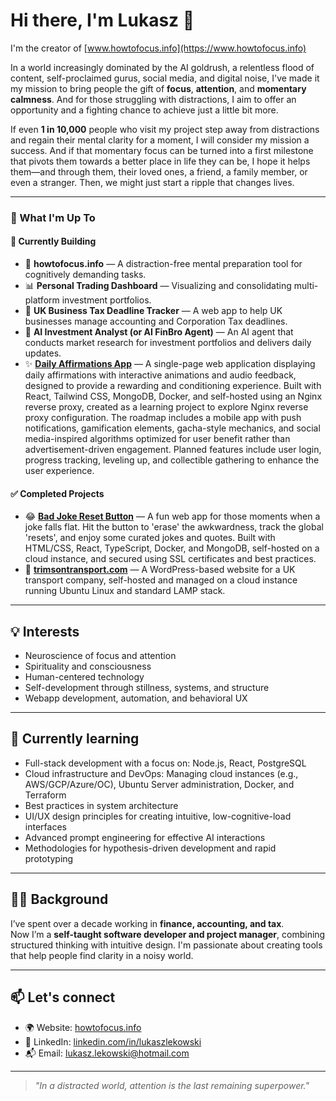 # Hi there, I'm Lukasz 👋

I'm the creator of [www.howtofocus.info](https://www.howtofocus.info)

In a world increasingly dominated by the AI goldrush, a relentless flood of content, self-proclaimed gurus, social media, and digital noise, I've made it my mission to bring people the gift of **focus**, **attention**, and **momentary calmness**. And for those struggling with distractions, I aim to offer an opportunity and a fighting chance to achieve just a little bit more.

If even **1 in 10,000** people who visit my project step away from distractions and regain their mental clarity for a moment, I will consider my mission a success. And if that momentary focus can be turned into a first milestone that pivots them towards a better place in life they can be, I hope it helps them—and through them, their loved ones, a friend, a family member, or even a stranger. Then, we might just start a ripple that changes lives.

---

### 🔭 What I'm Up To

#### 🚀 Currently Building

- 🧠 **howtofocus.info** — A distraction-free mental preparation tool for cognitively demanding tasks.
- 📊 **Personal Trading Dashboard** — Visualizing and consolidating multi-platform investment portfolios.
- 🧾 **UK Business Tax Deadline Tracker** — A web app to help UK businesses manage accounting and Corporation Tax deadlines.
- 🤖 **AI Investment Analyst (or AI FinBro Agent)** — An AI agent that conducts market research for investment portfolios and delivers daily updates.
- ✨ **[Daily Affirmations App](https://joeblackart.com)** — A single-page web application displaying daily affirmations with interactive animations and audio feedback, designed to provide a rewarding and conditioning experience. Built with React, Tailwind CSS, MongoDB, Docker, and self-hosted using an Nginx reverse proxy, created as a learning project to explore Nginx reverse proxy configuration. The roadmap includes a mobile app with push notifications, gamification elements, gacha-style mechanics, and social media-inspired algorithms optimized for user benefit rather than advertisement-driven engagement. Planned features include user login, progress tracking, leveling up, and collectible gathering to enhance the user experience.

#### ✅ Completed Projects

- 😂 **[Bad Joke Reset Button](https://joeblackart.com/reset)** — A fun web app for those moments when a joke falls flat. Hit the button to 'erase' the awkwardness, track the global 'resets', and enjoy some curated jokes and quotes. Built with HTML/CSS, React, TypeScript, Docker, and MongoDB, self-hosted on a cloud instance, and secured using SSL certificates and best practices.
- 🚚 **[trimsontransport.com](https://trimsontransport.com)** — A WordPress-based website for a UK transport company, self-hosted and managed on a cloud instance running Ubuntu Linux and standard LAMP stack. 

---

## 💡 Interests
- Neuroscience of focus and attention  
- Spirituality and consciousness  
- Human-centered technology  
- Self-development through stillness, systems, and structure  
- Webapp development, automation, and behavioral UX

---

## 🌱 Currently learning
* Full-stack development with a focus on: Node.js, React, PostgreSQL
* Cloud infrastructure and DevOps: Managing cloud instances (e.g., AWS/GCP/Azure/OC), Ubuntu Server administration, Docker, and Terraform
* Best practices in system architecture
* UI/UX design principles for creating intuitive, low-cognitive-load interfaces
* Advanced prompt engineering for effective AI interactions
* Methodologies for hypothesis-driven development and rapid prototyping

---

## 👨‍💼 Background
I’ve spent over a decade working in **finance, accounting, and tax**.  
Now I’m a **self-taught software developer and project manager**, combining structured thinking with intuitive design. I'm passionate about creating tools that help people find clarity in a noisy world.

---

## 📫 Let's connect
- 🌍 Website: [howtofocus.info](https://www.howtofocus.info)  
- 💼 LinkedIn: [linkedin.com/in/lukaszlekowski](https://linkedin.com/in/lukaszlekowski)
- 📬 Email: lukasz.lekowski@hotmail.com  

---

> _"In a distracted world, attention is the last remaining superpower."_

